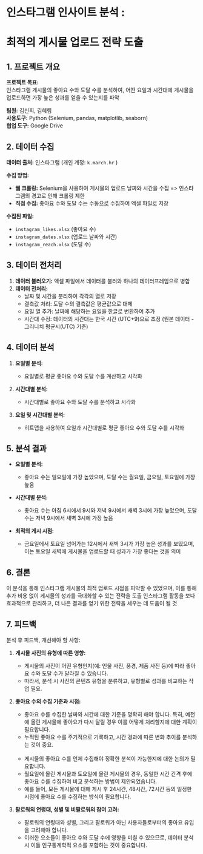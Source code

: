 # 인스타그램 인사이트 분석 :
# 최적의 게시물 업로드 전략 도출

## 1. 프로젝트 개요

**프로젝트 목표:**  
인스타그램 게시물의 좋아요 수와 도달 수를 분석하여, 어떤 요일과 시간대에 게시물을 업로드하면 가장 높은 성과를 얻을 수 있는지를 파악

**팀원:** 김신희, 김혜림  
**사용도구:** Python (Selenium, pandas, matplotlib, seaborn)  
**협업 도구:** Google Drive

## 2. 데이터 수집

**데이터 출처:** 인스타그램 (개인 계정: `k.march.hr` )

**수집 방법:**
- **웹 크롤링:** Selenium을 사용하여 게시물의 업로드 날짜와 시간을 수집 => 인스타그램의 경고로 인해 크롤링 제한
- **직접 수집:** 좋아요 수와 도달 수는 수동으로 수집하여 엑셀 파일로 저장

**수집된 파일:**
- `instagram_likes.xlsx` (좋아요 수)
- `instagram_dates.xlsx` (업로드 날짜와 시간)
- `instagram_reach.xlsx` (도달 수)

## 3. 데이터 전처리

1. **데이터 불러오기:** 엑셀 파일에서 데이터를 불러와 하나의 데이터프레임으로 병합
2. **데이터 전처리:**
   - 날짜 및 시간을 분리하여 각각의 열로 저장
   - 결측값 처리: 도달 수의 결측값은 평균값으로 대체
   - 요일 열 추가: 날짜에 해당하는 요일을 한글로 변환하여 추가
   - 시간대 수정: 데이터의 시간대는 한국 시간 (UTC+9)으로 조정 (원본 데이터 - 그리니치 평균시(UTC) 기준)

## 4. 데이터 분석

1. **요일별 분석:**  
   - 요일별로 평균 좋아요 수와 도달 수를 계산하고 시각화

2. **시간대별 분석:**  
   - 시간대별로 좋아요 수와 도달 수를 분석하고 시각화

3. **요일 및 시간대별 분석:**  
   - 히트맵을 사용하여 요일과 시간대별로 평균 좋아요 수와 도달 수를 시각화

## 5. 분석 결과

- **요일별 분석:**  
  - 좋아요 수는 일요일에 가장 높았으며, 도달 수는 월요일, 금요일, 토요일에 가장 높음

- **시간대별 분석:**  
  - 좋아요 수는 아침 6시에서 9시와 저녁 9시에서 새벽 3시에 가장 높았으며, 도달 수는 저녁 9시에서 새벽 3시에 가장 높음

- **최적의 게시 시점:**  
  - 금요일에서 토요일 넘어가는 12시에서 새벽 3시가 가장 높은 성과를 보였으며, 이는 토요일 새벽에 게시물을 업로드할 때 성과가 가장 좋다는 것을 의미

## 6. 결론

이 분석을 통해 인스타그램 게시물의 최적 업로드 시점을 파악할 수 있었으며, 
이를 통해 추가 비용 없이 게시물의 성과를 극대화할 수 있는 전략을 도출
인스타그램 활동을 보다 효과적으로 관리하고, 더 나은 결과를 얻기 위한 전략을 세우는 데 도움이 될 것

## 7. 피드백

분석 후 피드백, 개선해야 할 사항:

1. **게시물 사진의 유형에 따른 영향:**
   - 게시물의 사진이 어떤 유형인지(예: 인물 사진, 풍경, 제품 사진 등)에 따라 좋아요 수와 도달 수가 달라질 수 있습니다.<br>
   - 따라서, 분석 시 사진의 콘텐츠 유형을 분류하고, 유형별로 성과를 비교하는 작업 필요.

2. **좋아요 수의 수집 기준과 시점:**
   - 좋아요 수를 수집한 날짜와 시간에 대한 기준을 명확히 해야 합니다. 특히, 예전에 올린 게시물에 좋아요가 다시 달릴 경우 이를 어떻게 처리할지에 대한 계획이 필요합니다. <br>
   - 누적된 좋아요 수를 주기적으로 기록하고, 시간 경과에 따른 변화 추이를 분석하는 것이 중요. <br><br>
   - 게시물의 좋아요 수를 언제 수집해야 정확한 분석이 가능한지에 대한 논의가 필요합니다. <br>
   - 월요일에 올린 게시물과 토요일에 올린 게시물의 경우, 동일한 시간 간격 후에 좋아요 수를 수집하여 비교 분석하는 방법이 제안되었습니다. <br>
   - 예를 들어, 모든 게시물에 대해 게시 후 24시간, 48시간, 72시간 등의 일정한 시점에 좋아요 수를 수집하는 방식이 필요합니다.

4. **팔로워의 연령대, 성별 및 비팔로워의 참여 고려:**
   - 팔로워의 연령대와 성별, 그리고 팔로워가 아닌 사용자들로부터의 좋아요 유입을 고려해야 합니다. <br>
   - 이러한 요소들이 좋아요 수와 도달 수에 영향을 미칠 수 있으므로, 데이터 분석 시 이들 인구통계학적 요소를 포함하는 것이 중요합니다.

